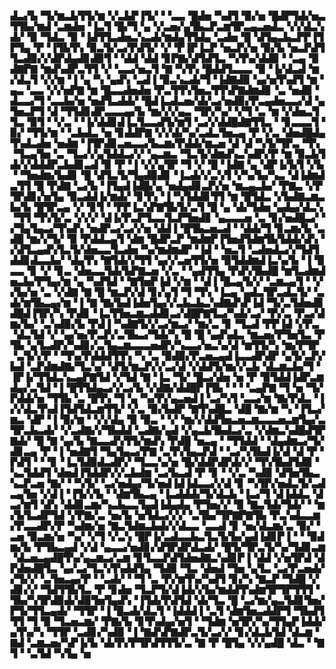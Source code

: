 ▟▃▞▙▝▜▞▆▃▙▜▜▞▆▝▞▃▙▛▐▜▞▝▝▃▃▝█▟▅▝▚▟▜▝▉▞▅▝█▟▛▜▟▞▅▃▜▜▙▞▆▟▝▃▆▟▅▝▐▃▜▝█▞▜▝▄▝▞▃▅▞▄▜▙▃▛▃▆▜▛▃▄▃▅▟▃▝▞▞▟▃▚▟▞▝▉▝▜▟▃▝▉▝▐▟▜▜▃▟▅▃▚▃▟▞▆▟▄▜▜▟▄▝▃▟▅▝█▝▟▜▄▃▙▃▛▛▐▜▛▜▄▝▛▝▐▜▙▜▚▝▉▃▜▞▃▞▛▟▜▞▝▞▝▛▐▛▐▃▛▝▅▃▛▞▅▝▉▞▙▝▅▃▛▟▜▜▃▟▉▞▞▟▛▟▄▟▊▟▉▜▝▝▟▟▝▟▟▝▊▛▇▞▟▜▟▜▃▝▚▜▚▞▟▟▉▝▝▃▄▝▉▟▇▛▇▝▆▟▚▟▛▃▜▜▝▞▝▃▃▞▅▃▜▝▇▝▚▜▚▝█▟▟▜▃▃▃▝▉▝▐▞▟▃▟▝▆▞▟▃▜▝▞▞▆▝▐▝▄▝▚▝▄▟▚▝▃▟▐▝▉▃▚▃▟▞▜▝▐▟▇▟▉▝▄▞▅▜▚▟▜▝▆▝▄▃▝▃▃▝▞▞▅▛▇▝▆▝█▃▃▟▅▟▅▝▛▃▜▜▚▜▅▃▜▜▚▛▇▟▆▟▊▝▃▝▅▟▉▝▟▃▃▞▜▝▃▃▙▞▅▝▅▟▜▃▟▟▞▝█▟▐▃▟▃▅▞▟▞▃▞▅▟▉▞▛▃▄▟▅▃▃▞▟▝▄▜▅▃▛▜▝▟▝▜▜▟▊▟▛▃▃▃▄▞▙▝▆▞▞▞▄▃▝▜▛▞▚▞▝▞▜▝▃▝▆▝▞▟▅▃▜▜▃▝▉▜▝▝▞▃▝▝▐▞▟▟▊▟▐▃▜▃▃▟▜▞▆▜▝▃▞▞▟▟█▟▇▜▜▃▝▝▊▃▃▃▜▝▉▞▝▜▜▞▆▝▝▃▙▟▃▝▅▝▊▟▟▛▇▝▞▞▟▞▚▞▃▟▃▜▅▃▄▝▛▝▞▃▝▟▅▟█▟▄▜▚▟▃▟▅▝▅▟▆▝▐▜▛▟▊▃▅▃▃▞▙▃▆▞▛▟▟▞▆▃▅▝▟▝▟▝▚▜▞▜▛▃▝▜▚▝▜▃▄▜▅▝▃▝▜▃▞▞▄▜▟▟▃▞▞▝▄▃▆▃▝▜▃▜▞▟▆▟▚▃▚▟▛▞▛▝▆▝▉▃▙▜▟▞▞▟▟▟▛▃▙▟▊▃▟▝▉▝▛▝▐▝▞▞▄▜▛▝▜▝▞▝█▝▐▟▇▝▄▝▟▛▐▞▙▜▝▞▙▝▝▜▅▟▆▞▙▟▊▝█▝▟▜▃▜▞▜▄▟▉▟▊▝▐▃▟▞▞▃▚▜▝▞▚▞▙▞▚▃▝▟▐▟▆▟▃▜▜▝█▝▛▟▇▝▃▞▙▝▐▜▄▟▐▟█▞▄▝▅▟▄▟▊▃▛▞▅▝▆▃▄▃▙▞▝▛▇▃▝▞▛▜▛▟▊▞▅▜▄▝▉▃▟▟▐▞▆▟▞▝▊▜▚▝▐▝▚▜▟▟▊▜▜▝▆▝█▜▟▃▝▞▙▟▇▃▆▃▙▞▙▝█▜▛▃▄▝▞▝▊▜▝▝▛▛▐▃▚▛▇▜▙▜▞▃▜▝█▝▄▝▟▞▜▟▅▝▄▟▄▞▟▃▚▝▜▜▝▜▚▜▞▃▝▞▞▞▝▟▐▞▛▃▛▜▃▃▜▃▛▜▅▟▊▝▄▃▃▃▅▝▃▝▊▞▅▟█▃▞▝▞▜▄▜▄▃▞▜▚▟▚▝▅▟▛▃▞▃▞▞▅▝▟▟▐▝█▜▙▃▅▃▟▝▝▟▟▞▜▝▊▃▆▞▙▝▃▟█▝▆▞▞▜▞▝▉▝▛▟▟▃▄▜▝▟▆▝█▟▛▃▛▝▆▟▆▛▐▜▅▟▜▟▆▜▙▜▟▟▞▟▚▝▞▟▜▃▄▟▚▜▃▜▞▟▅▃▃▜▃▟▅▝▚▞▆▟▆▟▛▝▐▟▝▝▅▃▜▝▃▟▅▟▃▞▞▜▟▜▟▟▊▟▃▃▙▞▝▟▄▜▚▝▇▜▟▞▞▜▜▝▄▞▞▃▅▜▜▞▅▝▉▜▟▟▆▟▐▃▚▞▙▝▐▝▉▃▃▝▊▝▞▝▊▃▝▟▅▃▃▜▟▞▙▛▇▃▅▝▞▃▝▝▄▟▜▜▄▝▛▟▚▜▙▟█▝▆▜▃▟▆▟▅▃▙▞▛▜▄▞▆▝▄▝▚▟▜▟▝▝▇▜▅▛▐▟▝▞▆▝▝▟▐▝█▃▄▜▞▞▝▃▆▃▄▜▝▝▞▞▙▞▅▝▃▝▞▟▇▝▇▝█▝▆▃▛▞▟▝▊▞▄▜▝▜▝▜▚▝▐▃▄▝▄▟▃▜▛▃▟▃▜▞▝▃▟▞▆▜▙▃▄▞▆▝▐▝▇▝▇▞▙▟▐▟▅▜▄▞▞▃▙▃▙▃▚▟▇▟▚▛▐▟▝▜▞▃▜▟▅▟▊▟█▟▐▜▛▞▚▝▛▟▊▝▐▃▜▜▅▃▆▃▟▟▊▃▞▟█▛▇▜▃▞▚▟▞▃▞▝▛▞▃▝▛▃▞▟▆▞▙▞▝▃▚▟▉▞▙▝▛▟▐▝▚▟▇▜▞▞▃▞▆▃▞▝▆▞▃▝▊▝▜▃▟▝▛▛▐▟▝▞▛▃▝▟▃▜▟▝▞▝▄▞▅▞▛▃▛▞▃▜▙▃▞▜▟▞▚▝█▝█▝▄▟▚▟▃▝▆▃▅▞▛▜▅▜▃▝▛▜▙▝▄▜▃▟▛▞▚▟▊▞▃▜▄▃▆▃▃▃▅▟▛▞▚▃▃▞▅▃▚▞▟▝▆▜▜▞▚▝▆▞▛▜▛▝▃▜▞▞▛▝▝▜▚▞▛▟▟▟▜▜▚▝▚▝▃▝▉▟▉▞▛▃▅▃▄▟▐▃▃▟▛▟▛▝▄▜▞▃▛▞▙▟▝▃▛▟▆▟▇▞▜▃▚▞▝▟▜▞▆▃▛▞▞▃▞▟▝▞▟▟▜▞▆▞▞▃▙▝▟▃▆▃▙▞▜▝▐▛▐▞▜▜▟▃▚▃▄▛▇▜▟▝▞▜▟▝▇▝▐▃▝▜▞▝█▃▞▟▅▝▅▝▛▝▉▜▟▟▐▟▛▃▆▟▄▞▃▜▟▝▐▝█▜▜▟▄▃▞▞▃▞▙▝▞▟▇▞▟▟█▛▐▜▙▝▝▝▝▃▄▛▇▝▜▝▅▝▜▞▛▟▟▞▅▝▜▜▙▝▃▝█▜▚▝▜▝▄▝▚▞▛▞▄▃▅▟▐▝▃▞▚▜▝▃▃▞▆▝▇▞▛▟▃▝▐▞▞▟▃▜▚▟▐▜▟▜▟▃▆▜▜▞▝▞▃▝▉▞▙▟▛▝▇▜▚▟█▃▝▟█▝▇▞▆▝▚▝▐▜▃▞▆▃▝▟▛▝▐▝▉▞▆▝▝▞▞▟▄▝▉▝▉▃▝▝▞▝▆▞▞▟▟▜▅▃▅▃▆▃▃▃▅▃▆▜▄▞▃▜▛▃▙▃▟▞▝▞▃▟▇▞▞▜▙▟▟▝▃▟▇▞▄▟▝▞▄▃▙▜▙▟▃▞▃▝▞▟▆▃▚▟█▟▜▛▇▟▞▝█▝▇▝▄▞▙▝▇▃▃▟▚▜▜▞▆▟▚▝▛▟█▝▅▃▄▝▝▜▜▟▟▝▝▟▄▟▆▃▞▜▞▟▊▃▄▝▛▝▐▝▅▟▇▜▝▜▄▜▄▃▞▛▇▝▃▜▚▜▄▃▛▟▝▝▃▞▚▜▙▟▐▞▟▝▟▝▛▝▛▟▜▝▝▝▊▝▐▃▜▟▉▟▃▟▛▞▝▜▃▃▚▞▅▝█▞▟▟▛▟▛▟▞▞▝▜▚▜▙▟▜▟▉▝▚▃▜▟▟▜▝▟▅▟▐▜▟▟▛▞▞▃▙▟▆▝▃▞▙▃▟▝▛▝▊▝▝▞▃▝▚▟▉▝▟▜▅▜▙▃▚▃▛▃▅▝▇▞▝▝▚▜▞▝▃▞▅▟▄▞▜▞▅▟▐▟▐▟▃▃▞▞▟▝▊▝▚▜▛▞▅▟▃▜▞▃▟▃▄▜▅▝▞▟▐▝▐▜▞▞▙▝▝▟▆▜▙▃▄▝▐▃▟▟▟▞▜▞▟▃▙▝▐▃▞▜▝▟▐▟▟▃▝▟▃▞▆▜▝▟▚▝▟▟▊▃▆▞▚▃▙▃▃▜▄▟▐▟▄▟▄▝▛▜▅▞▞▝▉▝▇▃▜▟▞▜▟▞▝▝▆▞▙▜▃▟▛▜▟▝▞▛▇▞▃▝▅▞▙▝▅▜▟▃▞▞▞▝▃▜▙▞▜▛▇▛▇▜▙▝▛▃▚▟▃▃▆▞▛▃▃▟▛▞▛▝▚▟▆▞▅▝▇▃▜▟▆▃▙▟▞▞▟▃▃▝▃▃▟▝▊▝▅▞▟▃▆▞▃▝▉▞▝▃▅▝▉▃▆▞▅▝▚▞▝▞▜▝▞▃▚▝█▛▐▞▃▟▃▃▙▃▜▃▜▞▙▞▄▟▐▟▊▛▐▝▝▝▉▟▆▞▙▝▛▜▙▃▄▟▝▞▟▝▄▃▃▞▅▟▊▞▟▜▛▟▛▟▃▟▞▝█▜▞▜▛▃▜▞▚▞▜▟▊▃▆▝▟▃▅▃▄▟█▜▚▞▄▃▆▃▞▃▆▝▊▜▃▃▛▟▜▟▅▟▇▃▚▟▊▛▐▝▟▟▝▞▅▜▛▟▝▟▛▟▅▟█▜▃▝▄▞▃▞▜▃▚▜▚▟▟▜▄▝▜▟▉▝▜▃▝▟▅▟▝▜▅▝▄▜▃▝▃▞▛▃▅▟▞▞▜▞▞▝▃▜▅▃▄▞▛▝▝▃▟▞▝▝▜▝▃▝▛▞▆▜▚▞▚▟▜▝▊▞▚▝▇▃▛▝▜▟█▝▞▟▊▞▞▝▜▟▜▜▙▜▃▝▛▝▊▟▅▝▜▃▛▜▞▟▐▟▞▞▙▞▆▟▟▜▚▟▆▜▛▜▛▜▜▜▝▜▙▞▚▜▛▟▉▟▞▟▉▜▅▜▄▟▚▝▐▜▟▞▛▟▜▟▝▟▞▜▃▝█▝▃▞▆▞▄▃▜▟▊▜▅▞▛▜▞▜▜▃▄▟▞▝▜▜▛▝▐▝█▃▟▞▟▃▜▝▐▟▟▟▐▝▃▜▝▟▆▜▅▃▟▟▛▜▝▜▙▟▜▜▜▝▜▝▉▝▜▃▅▃▆▞▝▛▇▞▙▝▊▜▚▟▄▞▅▜▝▝▜▟▆▝▅▜▛▞▚▞▜▜▄▛▐▟▟▞▄▜▚▞▚▝▜▜▛▝▃▟▊▞▚▟▉▝▐▝▇▟▚▛▇▟▛▃▜▞▃▞▞▝▊▞▟▃▙▜▟▝▟▃▆▝▇▟▝▃▆▃▅▞▚▛▐▞▙▝▟▞▛▞▛▜▛▟▜▜▜▞▃▝▇▝▛▝█▜▄▝▞▞▄▟█▝▟▃▝▝▇▜▝▝▃▜▟▝▚▜▄▝▅
